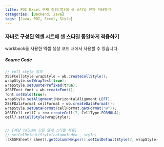 ```yaml
---
title: POI Excel 현재 컬럼(열)에 셀 스타일 전체 적용하기
categories: [Backend, Java]
tags: [Java, POI, Excel, Style]
---
```


### 자바로 구성된 엑셀 시트에 셀 스타일 동일하게 적용하기

workbook을 사용한 엑셀 생성 코드 내에서 사용할 수 있습니다.

##### Source Code

```java
// cell style 정의
XSSFCellStyle wrapStyle = wb.createCellStyle();
wrapStyle.setWrapText(true);
wrapStyle.setQuotePrefixed(true);
XSSFFont font = wb.createFont();
font.setBold(true);
wrapStyle.setAlignment(HorizontalAlignment.LEFT);
XSSFDataFormat cellFormat = wb.createDataFormat();
wrapStyle.setDataFormat(cellFormat.getFormat("@"));
XSSFCell cell7 = row.createCell(7, CellType.FORMULA);
cell7.setCellStyle(wrapStyle);


// [해당 column 모든 열에 스타일 적용]
// setColDefaultStyle(columnIndex , style)
((XSSFSheet) sheet).getColumnHelper().setColDefaultStyle(7, wrapStyle);
```

